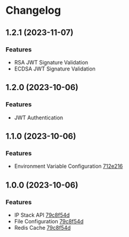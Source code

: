 # Changelog

## 1.2.1 (2023-11-07)

### Features

- RSA JWT Signature Validation
- ECDSA JWT Signature Validation

## 1.2.0 (2023-10-06)

### Features

- JWT Authentication

## 1.1.0 (2023-10-06)

### Features

- Environment Variable Configuration [712e216](https://github.com/levelsoftware/echoip/commit/712e2166d51fdb85229f52caa380743245f31dfa)


## 1.0.0 (2023-10-06)

### Features

- IP Stack API [79c8f54d](https://github.com/levelsoftware/echoip/pull/6/commits/79c8f54d4459e69f151cdca917a60ce805b5066f)
- File Configuration [79c8f54d](https://github.com/levelsoftware/echoip/pull/6/commits/79c8f54d4459e69f151cdca917a60ce805b5066f)
- Redis Cache [79c8f54d](https://github.com/levelsoftware/echoip/pull/6/commits/79c8f54d4459e69f151cdca917a60ce805b5066f)

